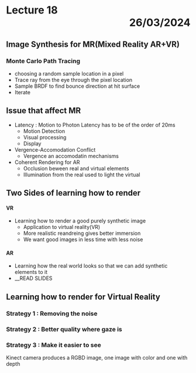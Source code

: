 # Lecture 18 <div style="text-align:right"> 26/03/2024 </div>


## Image Synthesis for MR(Mixed Reality AR+VR)

### Monte Carlo Path Tracing
- choosing a random sample location in a pixel
- Trace ray from the eye through the pixel location
- Sample BRDF to find bounce direction at hit surface
- Iterate

## Issue that affect MR
- Latency : Motion to Photon Latency has to be of the order of 20ms
    * Motion Detection
    * Visual processing
    * Display
- Vergence-Accomodation Conflict
    * Vergence an accomodatin mechanisms
- Coherent Rendering for AR
    * Occlusion beween real and virtual elements
    * Illumination from the real used to light the virtual

## Two Sides of learning how to render

#### VR
- Learning how to render a good purely synthetic image
    * Application to virtual reality(VR)
    * More realistic reandreing gives better immersion
    * We want good images in less time with less noise

#### AR
- Learning how the real world looks so that we can add synthetic elements to it 
- __READ SLIDES

## Learning how to render for Virtual Reality

### Strategy 1 : Removing the noise
### Strategy 2 : Better quality where gaze is
### Strategy 3 : Make it easier to see

Kinect camera produces a RGBD image, one image with color and one with depth

